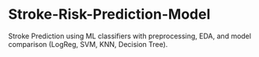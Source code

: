 # Stroke-Risk-Prediction-Model
Stroke Prediction using ML classifiers with preprocessing, EDA, and model comparison (LogReg, SVM, KNN, Decision Tree).
